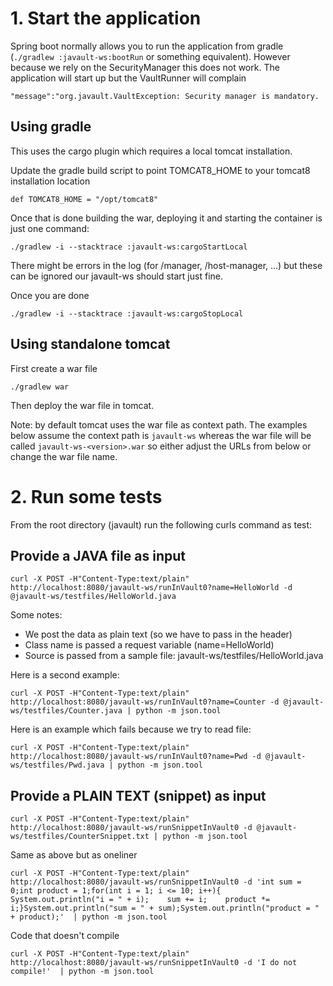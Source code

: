# 1. Start the application

Spring boot normally allows you to run the application from gradle (```./gradlew :javault-ws:bootRun``` or something 
equivalent). However because we rely on the SecurityManager this does not work. The application will start up but the 
VaultRunner will complain 

    "message":"org.javault.VaultException: Security manager is mandatory.

## Using gradle

This uses the cargo plugin which requires a local tomcat installation.

Update the gradle build script to point TOMCAT8_HOME to your tomcat8 installation location

    def TOMCAT8_HOME = "/opt/tomcat8"

Once that is done building the war, deploying it and starting the container is just one command:

    ./gradlew -i --stacktrace :javault-ws:cargoStartLocal

There might be errors in the log (for /manager, /host-manager, ...) but these can be ignored our javault-ws should start 
just fine.

Once you are done

    ./gradlew -i --stacktrace :javault-ws:cargoStopLocal

## Using standalone tomcat

First create a war file

    ./gradlew war

Then deploy the war file in tomcat. 

Note: by default tomcat uses the war file as context path. The examples below
assume the context path is ```javault-ws``` whereas the war file will be called ```javault-ws-<version>.war``` so 
either adjust the URLs from below or change the war file name.

# 2. Run some tests

From the root directory (javault) run the following curls command as test:

## Provide a JAVA file as input

    curl -X POST -H"Content-Type:text/plain" http://localhost:8080/javault-ws/runInVault0?name=HelloWorld -d @javault-ws/testfiles/HelloWorld.java

Some notes:
- We post the data as plain text (so we have to pass in the header)
- Class name is passed a request variable (name=HelloWorld)
- Source is passed from a sample file: javault-ws/testfiles/HelloWorld.java

Here is a second example: 

    curl -X POST -H"Content-Type:text/plain" http://localhost:8080/javault-ws/runInVault0?name=Counter -d @javault-ws/testfiles/Counter.java | python -m json.tool
    
Here is an example which fails because we try to read file: 

    curl -X POST -H"Content-Type:text/plain" http://localhost:8080/javault-ws/runInVault0?name=Pwd -d @javault-ws/testfiles/Pwd.java | python -m json.tool

## Provide a PLAIN TEXT (snippet) as input

    curl -X POST -H"Content-Type:text/plain" http://localhost:8080/javault-ws/runSnippetInVault0 -d @javault-ws/testfiles/CounterSnippet.txt | python -m json.tool

Same as above but as oneliner

    curl -X POST -H"Content-Type:text/plain" http://localhost:8080/javault-ws/runSnippetInVault0 -d 'int sum = 0;int product = 1;for(int i = 1; i <= 10; i++){    System.out.println("i = " + i);    sum += i;    product *= i;}System.out.println("sum = " + sum);System.out.println("product = " + product);'  | python -m json.tool

Code that doesn't compile

    curl -X POST -H"Content-Type:text/plain" http://localhost:8080/javault-ws/runSnippetInVault0 -d 'I do not compile!'  | python -m json.tool
